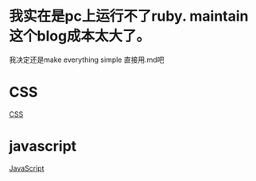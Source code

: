 # 我实在是pc上运行不了ruby. maintain 这个blog成本太大了。
我决定还是make everything simple 
直接用.md吧


# CSS
[CSS](./CSS.md)
# javascript 
[JavaScript](./JavaScript.md )